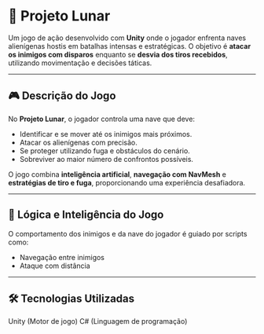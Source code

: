 # 🚀 Projeto Lunar

Um jogo de ação desenvolvido com **Unity** onde o jogador enfrenta naves alienígenas hostis em batalhas intensas e estratégicas. O objetivo é **atacar os inimigos com disparos** enquanto se **desvia dos tiros recebidos**, utilizando movimentação e decisões táticas.

---

## 🎮 Descrição do Jogo

No **Projeto Lunar**, o jogador controla uma nave que deve:

- Identificar e se mover até os inimigos mais próximos.
- Atacar os alienígenas com precisão.
- Se proteger utilizando fuga e obstáculos do cenário.
- Sobreviver ao maior número de confrontos possíveis.

O jogo combina **inteligência artificial**, **navegação com NavMesh** e **estratégias de tiro e fuga**, proporcionando uma experiência desafiadora.

---

## 🧠 Lógica e Inteligência do Jogo

O comportamento dos inimigos e da nave do jogador é guiado por scripts como:
 * Navegação entre inimigos
 * Ataque com distância

---

## 🛠️ Tecnologias Utilizadas
Unity (Motor de jogo) 
C# (Linguagem de programação)
